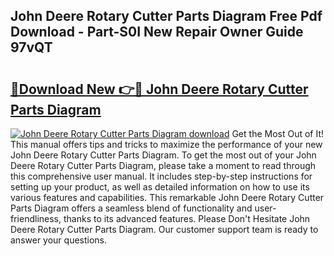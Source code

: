 ## John Deere Rotary Cutter Parts Diagram Free Pdf Download - Part-S0I New Repair Owner Guide 97vQT

# <h2><a href="http://dftvrtj.blite.top/?on=John+Deere+Rotary+Cutter+Parts+Diagram">🔗Download New 👉🔴 John Deere Rotary Cutter Parts Diagram</a></h2>

[![John Deere Rotary Cutter Parts Diagram download](https://i.imgur.com/lujVjoI.png)](http://dftvrtj.blite.top/?on=John+Deere+Rotary+Cutter+Parts+Diagram)
Get the Most Out of It! This manual offers tips and tricks to maximize the performance of your new John Deere Rotary Cutter Parts Diagram. To get the most out of your John Deere Rotary Cutter Parts Diagram, please take a moment to read through this comprehensive user manual. It includes step-by-step instructions for setting up your product, as well as detailed information on how to use its various features and capabilities. This remarkable John Deere Rotary Cutter Parts Diagram offers a seamless blend of functionality and user-friendliness, thanks to its advanced features. Please Don't Hesitate John Deere Rotary Cutter Parts Diagram. Our customer support team is ready to answer your questions.
